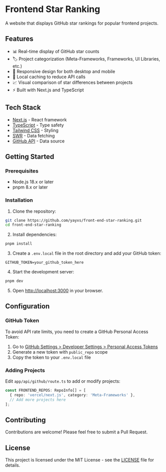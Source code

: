 # Frontend Star Ranking

A website that displays GitHub star rankings for popular frontend projects.

## Features

- 📊 Real-time display of GitHub star counts
- 🏷️ Project categorization (Meta-Frameworks, Frameworks, UI Libraries, etc.)
- 📱 Responsive design for both desktop and mobile
- 🔄 Local caching to reduce API calls
- 📈 Visual comparison of star differences between projects
- ⚡ Built with Next.js and TypeScript

## Tech Stack

- [Next.js](https://nextjs.org/) - React framework
- [TypeScript](https://www.typescriptlang.org/) - Type safety
- [Tailwind CSS](https://tailwindcss.com/) - Styling
- [SWR](https://swr.vercel.app/) - Data fetching
- [GitHub API](https://docs.github.com/en/rest) - Data source

## Getting Started

### Prerequisites

- Node.js 18.x or later
- pnpm 8.x or later

### Installation

1. Clone the repository:

```bash
git clone https://github.com/yayxs/front-end-star-ranking.git
cd front-end-star-ranking
```

2. Install dependencies:

```bash
pnpm install
```

3. Create a `.env.local` file in the root directory and add your GitHub token:

```env
GITHUB_TOKEN=your_github_token_here
```

4. Start the development server:

```bash
pnpm dev
```

5. Open [http://localhost:3000](http://localhost:3000) in your browser.

## Configuration

### GitHub Token

To avoid API rate limits, you need to create a GitHub Personal Access Token:

1. Go to [GitHub Settings > Developer Settings > Personal Access Tokens](https://github.com/settings/tokens)
2. Generate a new token with `public_repo` scope
3. Copy the token to your `.env.local` file

### Adding Projects

Edit `app/api/github/route.ts` to add or modify projects:

```typescript
const FRONTEND_REPOS: RepoInfo[] = [
  { repo: 'vercel/next.js', category: 'Meta-Frameworks' },
  // Add more projects here
];
```

## Contributing

Contributions are welcome! Please feel free to submit a Pull Request.

## License

This project is licensed under the MIT License - see the [LICENSE](LICENSE) file for details.
